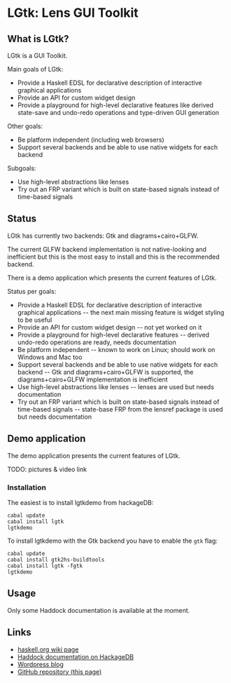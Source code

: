 
# LGtk: Lens GUI Toolkit


## What is LGtk?

LGtk is a GUI Toolkit.

Main goals of LGtk:

* Provide a Haskell EDSL for declarative description of interactive graphical applications
* Provide an API for custom widget design
* Provide a playground for high-level declarative features like
  derived state-save and undo-redo operations and
  type-driven GUI generation

Other goals:

* Be platform independent (including web browsers)
* Support several backends and be able to use native widgets for each backend

Subgoals:

* Use high-level abstractions like lenses
* Try out an FRP variant
  which is built on state-based signals instead of time-based signals


## Status

LGtk has currently two backends: Gtk and diagrams+cairo+GLFW.

The current GLFW backend implementation is not native-looking and inefficient but this is the most easy
to install and this is the recommended backend.

There is a demo application which presents the current features of LGtk.

Status per goals:

* Provide a Haskell EDSL for declarative description of interactive graphical applications
  -- the next main missing feature is widget styling to be useful
* Provide an API for custom widget design
  -- not yet worked on it
* Provide a playground for high-level declarative features
  -- derived undo-redo operations are ready, needs documentation
* Be platform independent
  -- known to work on Linux; should work on Windows and Mac too
* Support several backends and be able to use native widgets for each backend
  -- Gtk and diagrams+cairo+GLFW is supported, the diagrams+cairo+GLFW implementation is inefficient
* Use high-level abstractions like lenses
  -- lenses are used but needs documentation
* Try out an FRP variant which is built on state-based signals instead of time-based signals
  -- state-base FRP from the lensref package is used but needs documentation


## Demo application

The demo application presents the current features of LGtk.

TODO: pictures & video link


### Installation

The easiest is to install lgtkdemo from hackageDB:

```
cabal update
cabal install lgtk
lgtkdemo
```

To install lgtkdemo with the Gtk backend you have to enable the `gtk` flag:

```
cabal update
cabal install gtk2hs-buildtools
cabal install lgtk -fgtk
lgtkdemo
```


## Usage

Only some Haddock documentation is available at the moment.


## Links

* [haskell.org wiki page](http://www.haskell.org/haskellwiki/LGtk)
* [Haddock documentation on HackageDB](http://hackage.haskell.org/package/lgtk)
* [Wordpress blog](http://lgtk.wordpress.com/)
* [GitHub repository (this page)](https://github.com/divipp/lgtk)



